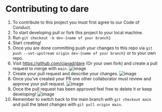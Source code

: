 # Contributing to dare

1. To contribute to this project you must first agree to our Code of Conduct.
2. To start developing pull or fork this project to your local machine.
3. Run `git checkout -b dev-{name of your branch}`
4. Start creating!
5. Once you are done committing push your changes to this repo via `git push --set-upstream origin dev-{name of your branch}` or to your own repo.
6. Visit https://github.com/cjavad/dare (Or your own fork) and create a pull request to merge with `main`.
![image](https://user-images.githubusercontent.com/22474016/189415204-48dab694-9542-439f-b5b8-fe297e21a4c6.png)
7. Create your pull request and describe your changes.
![image](https://user-images.githubusercontent.com/22474016/189415269-8f85c141-46cb-43af-aa34-f9dd4ad6e121.png)
8. Once you've created your PR one other collaborator must review and approve your pull request.
![image](https://user-images.githubusercontent.com/22474016/189415334-daf870dd-611c-4308-93ba-b166fc5418b3.png)
9. Once the pull request has been approved feel free to delete it or keep developing!
![image](https://user-images.githubusercontent.com/22474016/189415401-2a278fe2-6983-4021-8bf3-84edb35a0ddf.png)
10. Remember to switch back to the main branch with `git checkout main` and pull the latest changes with `git pull origin main`.

